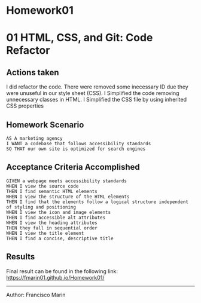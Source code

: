 # Homework01
# 01 HTML, CSS, and Git: Code Refactor

## Actions taken

I did refactor the code. There were removed some inecessary ID due they were unuseful in our style sheet (CSS).
I Simplified the code removing unnecessary classes in HTML.
I Simplified the CSS file by using inherited CSS properties

## Homework Scenario

```
AS A marketing agency
I WANT a codebase that follows accessibility standards
SO THAT our own site is optimized for search engines
```

## Acceptance Criteria Accomplished

```
GIVEN a webpage meets accessibility standards
WHEN I view the source code
THEN I find semantic HTML elements
WHEN I view the structure of the HTML elements
THEN I find that the elements follow a logical structure independent of styling and positioning
WHEN I view the icon and image elements
THEN I find accessible alt attributes
WHEN I view the heading attributes
THEN they fall in sequential order
WHEN I view the title element
THEN I find a concise, descriptive title
```

## Results

Final result can be found in the following link: https://fmarin01.github.io/Homework01/

---
Author: Francisco Marin
